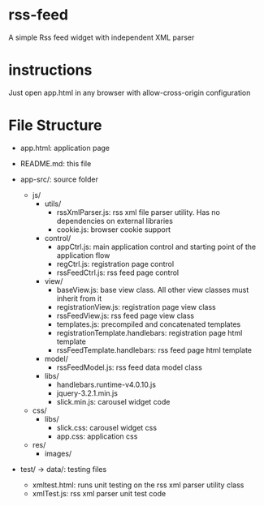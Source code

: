 # rss-feed
A simple Rss feed widget with independent XML parser

# instructions
Just open app.html in any browser with allow-cross-origin configuration

# File Structure
- app.html: application page
- README.md: this file
- app-src/: source folder

    - js/
        - utils/
            - rssXmlParser.js: rss xml file parser utility. Has no dependencies on external libraries
            - cookie.js: browser cookie support
        - control/
            - appCtrl.js: main application control and starting point of the application flow
            - regCtrl.js: registration page control
            - rssFeedCtrl.js: rss feed page control
        - view/
            - baseView.js: base view class. All other view classes must inherit from it
            - registrationView.js: registration page view class
            - rssFeedView.js: rss feed page view class
            - templates.js: precompiled and concatenated templates
            - registrationTemplate.handlebars: registration page html template
            - rssFeedTemplate.handlebars: rss feed page html template
        - model/
            - rssFeedModel.js: rss feed data model class
        - libs/
            - handlebars.runtime-v4.0.10.js
            - jquery-3.2.1.min.js
            - slick.min.js: carousel widget code
    - css/
        - libs/
            - slick.css: carousel widget css
            - app.css: application css
    - res/
        - images/
- test/
    -> data/: testing files
    - xmltest.html: runs unit testing on the rss xml parser utility class
    - xmlTest.js: rss xml parser unit test code


